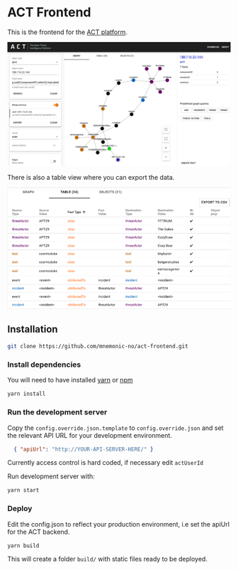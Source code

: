 # ACT Frontend

This is the frontend for the [ACT platform](https://github.com/mnemonic-no/act-platform).   

<p><img src="act-graph.png" alt="ACT Graph view" width="871px" /></p>

There is also a table view where you can export the data.

<p><img src="act-table.png" alt="ACT Table view" width="871px" /></p>  


## Installation

```bash
git clone https://github.com/mnemonic-no/act-frontend.git
```

### Install dependencies

You will need to have installed [yarn](https://yarnpkg.com) or [npm](https://www.npmjs.com/get-npm)

```bash
yarn install
```

### Run the development server

Copy the `config.override.json.template` to  `config.override.json` and set the relevant API URL for your development 
environment. 

```json
  { "apiUrl": "http://YOUR-API-SERVER-HERE/" }
```

Currently access control is hard coded, if necessary edit `actUserId`

Run development server with:

```bash
yarn start
```

### Deploy

Edit the config.json to reflect your production environment, i.e set the apiUrl for the ACT backend.


```bash
yarn build
```

This will create a folder `build/` with static files ready to be deployed.
